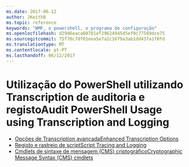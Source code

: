 ```yaml
---
ms.date: 2017-06-12
author: JKeithB
ms.topic: reference
keywords: "WMF, o powershell, o programa de configuração"
ms.openlocfilehash: d29d6eaca60701ef2962494545ef0c77569dce75
ms.sourcegitcommit: 75f70c7df01eea5e7a2c16f9a3ab1dd437a1f8fd
ms.translationtype: MT
ms.contentlocale: pt-PT
ms.lasthandoff: 06/12/2017
---
```

# <a name="audit-powershell-usage-using-transcription-and-logging"></a><span data-ttu-id="058d9-102">Utilização do PowerShell utilizando Transcription de auditoria e registo</span><span class="sxs-lookup"><span data-stu-id="058d9-102">Audit PowerShell Usage using Transcription and Logging</span></span>

- [<span data-ttu-id="058d9-103">Opções de Transcription avançada</span><span class="sxs-lookup"><span data-stu-id="058d9-103">Enhanced Transcription Options</span></span>](audit_transcript.md)
- [<span data-ttu-id="058d9-104">Registo e rastreio de script</span><span class="sxs-lookup"><span data-stu-id="058d9-104">Script Tracing and Logging</span></span>](audit_script.md)
- [<span data-ttu-id="058d9-105">Cmdlets de sintaxe de mensagem (CMS) criptográfico</span><span class="sxs-lookup"><span data-stu-id="058d9-105">Cryptographic Message Syntax (CMS) cmdlets</span></span>](audit_cms.md)

